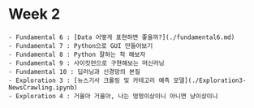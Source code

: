 # Week 2


    - Fundamental 6 : [Data 어떻게 표현하면 좋을까?](./fundamental6.md)
    - Fundamental 7 : Python으로 GUI 만들어보기
    - Fundamental 8 : Python 잘하는 척 해보자
    - Fundamental 9 : 사이킷런으로 구현해보는 머신러닝
    - Fundamental 10 : 딥러닝과 신경망의 본질
    - Exploration 3 : [뉴스기사 크롤링 및 카테고리 예측 모델](./Exploration3-NewsCrawling.ipynb)
    - Exploration 4 : 거울아 거울아, 나는 멍멍이상이니 아니면 냥이상이니